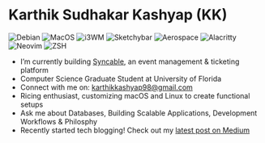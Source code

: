 # Karthik Sudhakar Kashyap (KK)
![Debian](https://img.shields.io/badge/Debian-D70A53?style=for-the-badge&logo=debian&logoColor=white)
![MacOS](https://img.shields.io/badge/MacOS-8e8e93.svg?style=for-the-badge&logo=apple&logoColor=white)
![i3WM](https://img.shields.io/badge/i3WM-2e3440?style=for-the-badge&logo=i3&logoColor=white)
![Sketchybar](https://img.shields.io/badge/Sketchybar-2c3e50?style=for-the-badge&logoColor=white)
![Aerospace](https://img.shields.io/badge/Aerospace-black?style=for-the-badge&logo=gnometerminal&logoColor=white)
![Alacritty](https://img.shields.io/badge/Alacritty-F46D01?style=for-the-badge&logo=alacritty&logoColor=white)
![Neovim](https://img.shields.io/badge/neovim-%252357A143.svg?style=for-the-badge&logo=neovim&logoColor=white)
![ZSH](https://img.shields.io/badge/ZSH-4EAA25?style=for-the-badge&logo=gnubash&logoColor=white)

- I’m currently building [Syncable](https://app.syncable.in), an event management & ticketing platform
- Computer Science Graduate Student at University of Florida
- Connect with me on: karthikkashyap98@gmail.com
- Ricing enthusiast, customizing macOS and Linux to create functional setups
- Ask me about Databases, Building Scalable Applications, Development Workflows & Philosphy
- Recently started tech blogging! Check out my [latest post on Medium](https://medium.com/@karthikkashyap_84962/mongodb-query-optimization-a-developers-guide-to-boosting-performance-3a0fd4c884c5)



<!--
**karthikkashyap98/karthikkashyap98** is a ✨ _special_ ✨ repository because its `README.md` (this file) appears on your GitHub profile.

Here are some ideas to get you started:

- 🔭 I’m currently working on ...
- 🌱 I’m currently learning ...
- 👯 I’m looking to collaborate on ...
- 🤔 I’m looking for help with ...
- 💬 Ask me about ...
- 📫 How to reach me: ...
- 😄 Pronouns: ...
- ⚡ Fun fact: ...
-->


